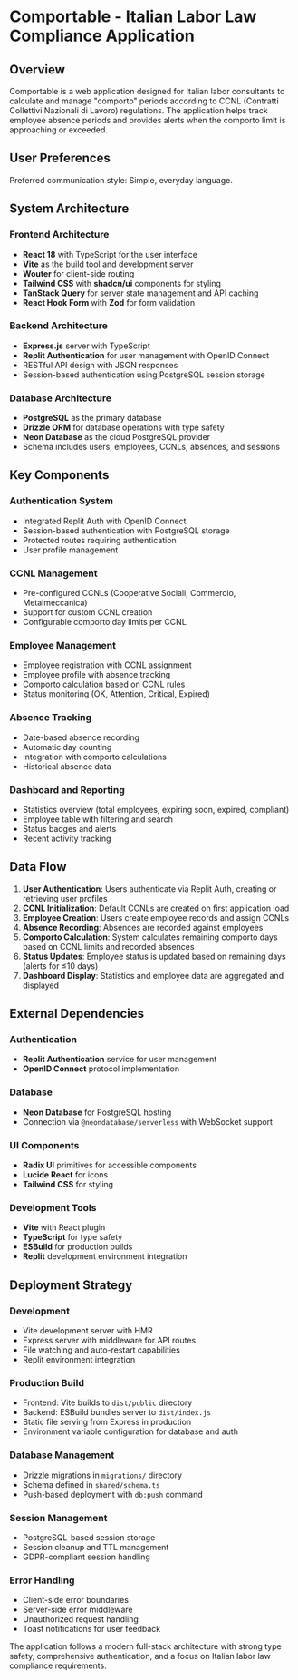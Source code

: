 # Comportable - Italian Labor Law Compliance Application

## Overview

Comportable is a web application designed for Italian labor consultants to calculate and manage "comporto" periods according to CCNL (Contratti Collettivi Nazionali di Lavoro) regulations. The application helps track employee absence periods and provides alerts when the comporto limit is approaching or exceeded.

## User Preferences

Preferred communication style: Simple, everyday language.

## System Architecture

### Frontend Architecture
- **React 18** with TypeScript for the user interface
- **Vite** as the build tool and development server
- **Wouter** for client-side routing
- **Tailwind CSS** with **shadcn/ui** components for styling
- **TanStack Query** for server state management and API caching
- **React Hook Form** with **Zod** for form validation

### Backend Architecture
- **Express.js** server with TypeScript
- **Replit Authentication** for user management with OpenID Connect
- RESTful API design with JSON responses
- Session-based authentication using PostgreSQL session storage

### Database Architecture
- **PostgreSQL** as the primary database
- **Drizzle ORM** for database operations with type safety
- **Neon Database** as the cloud PostgreSQL provider
- Schema includes users, employees, CCNLs, absences, and sessions

## Key Components

### Authentication System
- Integrated Replit Auth with OpenID Connect
- Session-based authentication with PostgreSQL storage
- Protected routes requiring authentication
- User profile management

### CCNL Management
- Pre-configured CCNLs (Cooperative Sociali, Commercio, Metalmeccanica)
- Support for custom CCNL creation
- Configurable comporto day limits per CCNL

### Employee Management
- Employee registration with CCNL assignment
- Employee profile with absence tracking
- Comporto calculation based on CCNL rules
- Status monitoring (OK, Attention, Critical, Expired)

### Absence Tracking
- Date-based absence recording
- Automatic day counting
- Integration with comporto calculations
- Historical absence data

### Dashboard and Reporting
- Statistics overview (total employees, expiring soon, expired, compliant)
- Employee table with filtering and search
- Status badges and alerts
- Recent activity tracking

## Data Flow

1. **User Authentication**: Users authenticate via Replit Auth, creating or retrieving user profiles
2. **CCNL Initialization**: Default CCNLs are created on first application load
3. **Employee Creation**: Users create employee records and assign CCNLs
4. **Absence Recording**: Absences are recorded against employees
5. **Comporto Calculation**: System calculates remaining comporto days based on CCNL limits and recorded absences
6. **Status Updates**: Employee status is updated based on remaining days (alerts for ≤10 days)
7. **Dashboard Display**: Statistics and employee data are aggregated and displayed

## External Dependencies

### Authentication
- **Replit Authentication** service for user management
- **OpenID Connect** protocol implementation

### Database
- **Neon Database** for PostgreSQL hosting
- Connection via `@neondatabase/serverless` with WebSocket support

### UI Components
- **Radix UI** primitives for accessible components
- **Lucide React** for icons
- **Tailwind CSS** for styling

### Development Tools
- **Vite** with React plugin
- **TypeScript** for type safety
- **ESBuild** for production builds
- **Replit** development environment integration

## Deployment Strategy

### Development
- Vite development server with HMR
- Express server with middleware for API routes
- File watching and auto-restart capabilities
- Replit environment integration

### Production Build
- Frontend: Vite builds to `dist/public` directory
- Backend: ESBuild bundles server to `dist/index.js`
- Static file serving from Express in production
- Environment variable configuration for database and auth

### Database Management
- Drizzle migrations in `migrations/` directory
- Schema defined in `shared/schema.ts`
- Push-based deployment with `db:push` command

### Session Management
- PostgreSQL-based session storage
- Session cleanup and TTL management
- GDPR-compliant session handling

### Error Handling
- Client-side error boundaries
- Server-side error middleware
- Unauthorized request handling
- Toast notifications for user feedback

The application follows a modern full-stack architecture with strong type safety, comprehensive authentication, and a focus on Italian labor law compliance requirements.